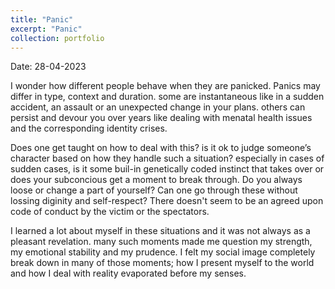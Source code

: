 ```yaml
---
title: "Panic"
excerpt: "Panic"
collection: portfolio
---
```


Date: 28-04-2023

I wonder how different people behave when they are panicked. Panics may differ in type, context and duration. some are instantaneous like in 
a sudden accident, an assault or an unexpected change in your plans. others can persist and devour you over years like dealing with menatal health issues and
the corresponding identity crises. 


Does one get taught on how to deal with this? is it ok to judge someone’s character based on how they handle such a situation? especially in cases of sudden cases, 
is it some buil-in genetically coded instinct that takes over or does your subconcious get a moment to break through. Do you always loose or change a part
of yourself? Can one go through these without lossing diginity and self-respect? There doesn't seem to be an agreed upon code of conduct by 
the victim or the spectators. 

I learned a lot about myself in these situations and it was not always as a pleasant revelation. many such moments made me question my strength, 
my emotional stability and my prudence. I felt my social image completely break down in many of those moments; how I present myself to the world and how
I deal with reality evaporated before my senses. 
